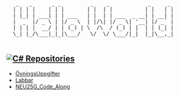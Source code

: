 <p align="center">
  <pre>
   _   _      _ _         _    _            _     _ 
  | | | |    | | |       | |  | |          | |   | |
  | |_| | ___| | | ___   | |  | | ___  _ __| | __| |
  |  _  |/ _ \ | |/ _ \  | |/\| |/ _ \| '__| |/ _` |
  | | | |  __/ | | (_) | \  /\  / (_) | |  | | (_| |
  \_| |_/\___|_|_|\___/   \/  \/ \___/|_|  |_|\__,_|
  </pre>

##  <a href="https://github.com/MelvinEdlund?tab=repositories">
  ##  <img src="https://img.shields.io/badge/C%23%20Repositories-0969DA?style=for-the-badge&logo=c-sharp&logoColor=white" alt="C# Repositories"/>
  </a>
</p>


- [ÖvningsUppgifter](https://github.com/MelvinEdlund/OvningsUppgifter)
- [Labbar](https://github.com/MelvinEdlund/Labbar)
- [NEU25G_Code_Along](https://github.com/MelvinEdlund/NEU25G_Code_Along)


